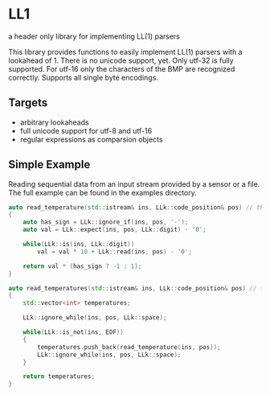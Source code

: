 # LL1
a header only library for implementing LL(1) parsers 

This library provides functions to easily implement LL(1) parsers with a lookahead of 1. There is no unicode support, yet. Only utf-32 is fully supported. For utf-16 only the characters of the BMP are recognized correctly. Supports all single byte encodings.

## Targets
- arbitrary lookaheads
- full unicode support for utf-8 and utf-16
- regular expressions as comparsion objects

## Simple Example
Reading sequential data from an input stream provided by a sensor or a file. The full example can be found in the examples directory.

```C++
auto read_temperature(std::istream& ins, LLk::code_position& pos) // throws unexpected_token
{
    auto has_sign = LLk::ignore_if(ins, pos, '-');
    auto val = LLk::expect(ins, pos, LLk::digit) - '0';

    while(LLk::is(ins, LLk::digit))
        val = val * 10 + LLk::read(ins, pos) - '0';

    return val * (has_sign ? -1 : 1);
}

auto read_temperatures(std::istream& ins, LLk::code_position& pos) // throws unexpected_token
{
    std::vector<int> temperatures;

    LLk::ignore_while(ins, pos, LLk::space);

    while(LLk::is_not(ins, EOF))
    {
        temperatures.push_back(read_temperature(ins, pos));
        LLk::ignore_while(ins, pos, LLk::space);
    }

    return temperatures;
}
```

